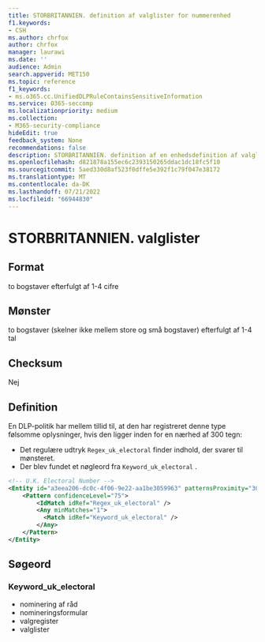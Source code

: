 ```yaml
---
title: STORBRITANNIEN. definition af valglister for nummerenhed
f1.keywords:
- CSH
ms.author: chrfox
author: chrfox
manager: laurawi
ms.date: ''
audience: Admin
search.appverid: MET150
ms.topic: reference
f1_keywords:
- ms.o365.cc.UnifiedDLPRuleContainsSensitiveInformation
ms.service: O365-seccomp
ms.localizationpriority: medium
ms.collection:
- M365-security-compliance
hideEdit: true
feedback_system: None
recommendations: false
description: STORBRITANNIEN. definition af en enhedsdefinition af valglister nummerfølsom informationstype.
ms.openlocfilehash: d821878a155ec6c2393150265ddac1dc18fc5f10
ms.sourcegitcommit: 5aed330d8af523f0dffe5e392f1c79f047e38172
ms.translationtype: MT
ms.contentlocale: da-DK
ms.lasthandoff: 07/21/2022
ms.locfileid: "66944830"
---
```

# <a name="uk-electoral-roll-number"></a>STORBRITANNIEN. valglister

## <a name="format"></a>Format

to bogstaver efterfulgt af 1-4 cifre

## <a name="pattern"></a>Mønster

to bogstaver (skelner ikke mellem store og små bogstaver) efterfulgt af 1-4 tal

## <a name="checksum"></a>Checksum

Nej

## <a name="definition"></a>Definition

En DLP-politik har mellem tillid til, at den har registreret denne type følsomme oplysninger, hvis den ligger inden for en nærhed af 300 tegn:

- Det regulære udtryk `Regex_uk_electoral` finder indhold, der svarer til mønsteret.
- Der blev fundet et nøgleord fra `Keyword_uk_electoral` .

```xml
<!-- U.K. Electoral Number -->
<Entity id="a3eea206-dc0c-4f06-9e22-aa1be3059963" patternsProximity="300" recommendedConfidence="75">
    <Pattern confidenceLevel="75">
        <IdMatch idRef="Regex_uk_electoral" />
        <Any minMatches="1">
          <Match idRef="Keyword_uk_electoral" />
        </Any>
    </Pattern>
</Entity>
```

## <a name="keywords"></a>Søgeord

### <a name="keyword_uk_electoral"></a>Keyword_uk_electoral

- nominering af råd
- nomineringsformular
- valgregister
- valglister